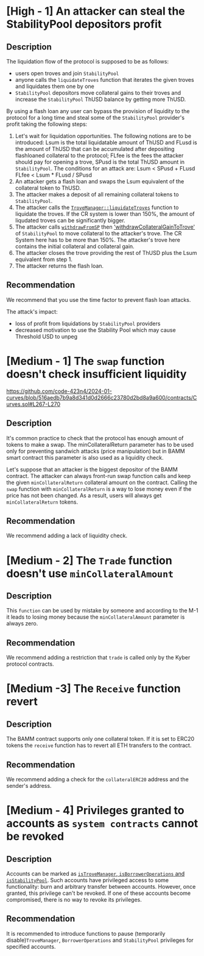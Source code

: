 # [High - 1] An attacker can steal the StabilityPool depositors profit

## Description

The liquidation flow of the protocol is supposed to be as follows:

- users open troves and join `StabilityPool`
- anyone calls the `liquidateTroves` function that iterates the given troves and liquidates them one by one
- `StabilityPool` depositors move collateral gains to their troves and increase the `StabilityPool` ThUSD balance by getting more ThUSD.

By using a flash loan any user can bypass the provision of liquidity to the protocol for a long time and steal some of the `StabilityPool` provider's profit taking the following steps:

1. Let's wait for liquidation opportunities. The following notions are to be introduced: Lsum is the total liquidatable amount of ThUSD and FLusd is the amount of ThUSD that can be accumulated after depositing flashloaned collateral to the protocol; FLfee is the fees the attacker should pay for opening a trove, SPusd is the total ThUSD amount in `StabilityPool`.
   The conditions for an attack are:
   Lsum < SPusd + FLusd
   FLfee < Lsum \* FLusd / SPusd
2. An attacker gets a flash loan and swaps the Lsum equivalent of the collateral token to ThUSD.
3. The attacker makes a deposit of all remaining collateral tokens to `StabilityPool`.
4. The attacker calls the [`TroveManager::liquidateTroves`](https://github.com/Threshold-USD/dev/blob/800c6c19e44628dfda3cecaea6eedcb498bf0bf3/packages/contracts/contracts/TroveManager.sol#L464) function to liquidate the troves. If the CR system is lower than 150%, the amount of liqudated troves can be significantly bigger.
5. The attacker calls [`withdrawFromSP`](https://github.com/Threshold-USD/dev/blob/800c6c19e44628dfda3cecaea6eedcb498bf0bf3/packages/contracts/contracts/StabilityPool.sol#L283) then ['withdrawCollateralGainToTrove'](https://github.com/Threshold-USD/dev/blob/800c6c19e44628dfda3cecaea6eedcb498bf0bf3/packages/contracts/contracts/StabilityPool.sol#L310) of `StabilityPool` to move collateral to the attacker's trove. The CR System here has to be more than 150%.
   The attacker's trove here contains the initial collateral and collateral gain.
6. The attacker closes the trove providing the rest of ThUSD plus the Lsum equivalent from step 1.
7. The attacker returns the flash loan.

## Recommendation

We recommend that you use the time factor to prevent flash loan attacks.

The attack's impact:

- loss of profit from liquidations by `StabilityPool` providers
- decreased motivation to use the Stability Pool which may cause Threshold USD to unpeg

# [Medium - 1] The `swap` function doesn't check insufficient liquidity

https://github.com/code-423n4/2024-01-curves/blob/516aedb7b9a8d341d0d2666c23780d2bd8a9a600/contracts/Curves.sol#L267-L270

## Description

It's common practice to check that the protocol has enough amount of tokens to make a swap. The minCollateralReturn parameter has to be used only for preventing sandwich attacks (price manipulation) but in BAMM smart contract this parameter is also used as a liquidity check.

Let's suppose that an attacker is the biggest depositor of the BAMM contract. The attacker can always front-run swap function calls and keep the given `minCollateralReturn` collateral amount on the contract. Calling the `swap` function with `minCollateralReturn` is a way to lose money even if the price has not been changed. As a result, users will always get `minCollateralReturn` tokens.

## Recommendation

We recommend adding a lack of liquidity check.

# [Medium - 2] The `Trade` function doesn't use `minCollateralAmount`

## Description

This `function` can be used by mistake by someone and according to the M-1 it leads to losing money because the `minCollateralAmount` parameter is always zero.

## Recommendation

We recommend adding a restriction that `trade` is called only by the Kyber protocol contracts.

# [Medium -3] The `Receive` function revert

## Description

The BAMM contract supports only one collateral token. If it is set to ERC20 tokens the `receive` function has to revert all ETH transfers to the contract.

## Recommendation

We recommend adding a check for the `collateralERC20` address and the sender's address.

# [Medium - 4] Privileges granted to accounts as `system contracts` cannot be revoked

## Description

Accounts can be marked as [`isTroveManager`, `isBorrowerOperations` and `isStabilityPool`](https://github.com/Threshold-USD/dev/blob/800c6c19e44628dfda3cecaea6eedcb498bf0bf3/packages/contracts/contracts/THUSDToken.sol#L58-L61). Such accounts have privileged access to some functionality: burn and arbitrary transfer between accounts. However, once granted, this privilege can't be revoked. If one of these accounts become compromised, there is no way to revoke its privileges.

## Recommendation

It is recommended to introduce functions to pause (temporarily disable)`TroveManager`, `BorrowerOperations` and `StabilityPool` privileges for specified accounts.
